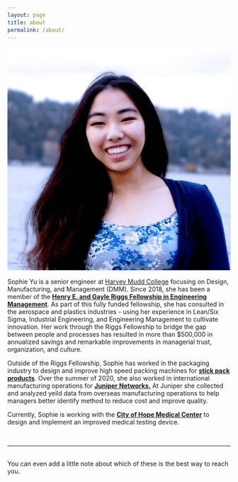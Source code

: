 ```yaml
---
layout: page
title: about
permalink: /about/
---
```


<img class="col one right" src="/img/prof_pic.jpg">

<br/>

Sophie Yu is a senior engineer at <a href="https://www.hmc.edu/"> Harvey Mudd College</a> focusing on Design, Manufacturing, and Management (DMM). Since 2018, she has been a member of the <a href="https://www.hmc.edu/engineering/engineering-fellowships/"><b>Henry E. and Gayle Riggs Fellowship in Engineering Management</b></a>. As part of this fully funded fellowship, she has consulted in the aerospace and plastics industries - using her experience in Lean/Six Sigma, Industrial Engineering, and Engineering Management to cultivate innovation. Her work through the Riggs Fellowship to bridge the gap between people and processes has resulted in more than $500,000 in annualized savings and remarkable improvements in managerial trust, organization, and culture.

Outside of the Riggs Fellowship, Sophie has worked in the packaging industry to design and improve high speed packing machines for <a href="https://www.labelimpressions.com/stick-packs.html#:~:text=Stick%20packs%20are%20convenient%2C%20tube,%2C%20pharmaceuticals%2C%20and%20various%20samples"><b>stick pack products</b></a>. Over the summer of 2020, she also worked in international manufacturing operations for <a href="https://www.juniper.net/us/en/"><b>Juniper Networks.</b></a> At Juniper she collected and analyzed yeild data from overseas manufacturing operations to help managers better identify method to reduce cost and improve quality.

Currently, Sophie is working with the [<b>City of Hope Medical Center</b>](https://www.cityofhope.org/homepage) to design and implement an improved medical testing device.

<br/>
<hr/>
<br/>
<span class="contacticon center">
	<a href="mailto:sopyu@hmc.edu"><i class="fa fa-envelope-square"></i></a>
	<a href="https://github.com/sopyu" target="_blank"><i class="fa fa-github-square"></i></a>
	<a href="https://www.linkedin.com/in/sophie-yu-a54553188/" target="_blank"><i class="fa fa-linkedin-square"></i></a>
	<!-- <a href="http://tumblr.com" target="_blank"><i class="fa fa-tumblr-square"></i></a>
	<a href="https://twitter.com" target="_blank"><i class="fa fa-twitter-square"></i></a> -->
</span>

<div class="col three caption">
	You can even add a little note about which of these is the best way to reach you.
</div>


